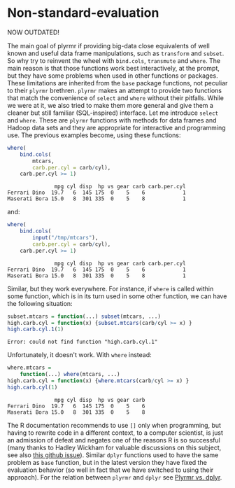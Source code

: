 # Non-standard-evaluation
NOW OUTDATED!








The main goal of plyrmr if providing big-data close equivalents of well known and useful data frame manipulations, such as `transform` and `subset`. So why try to reinvent the wheel with `bind.cols`, `transmute` and `where`. The main reason is that those functions work best interactively, at the prompt, but they have some problems when used in other functions or packages. These limitations are inherited from the `base` package functions, not peculiar to their `plyrmr` brethren. `plyrmr` makes an attempt to provide two functions that match the convenience of `select` and `where` without their pitfalls. While we were at it, we also tried to make them more general and give them a cleaner but still familiar (SQL-inspired) interface. Let me introduce `select` and `where`. These are `plyrmr` functions with methods for data frames and Hadoop data sets and they are appropriate for interactive and programming use. The previous examples become, using these functions:
	

```r
where(
	bind.cols(
		mtcars, 
		carb.per.cyl = carb/cyl), 
	carb.per.cyl >= 1)
```

```
               mpg cyl disp  hp vs gear carb carb.per.cyl
Ferrari Dino  19.7   6  145 175  0    5    6            1
Maserati Bora 15.0   8  301 335  0    5    8            1
```

and:
	

```r
where(
	bind.cols(
		input("/tmp/mtcars"),
		carb.per.cyl = carb/cyl),
	carb.per.cyl >= 1)
```

```
               mpg cyl disp  hp vs gear carb carb.per.cyl
Ferrari Dino  19.7   6  145 175  0    5    6            1
Maserati Bora 15.0   8  301 335  0    5    8            1
```

Similar, but they work everywhere. For instance, if `where` is called within some function, which is in its turn used in some other function, we can have the following situation:
	

```r
subset.mtcars = function(...) subset(mtcars, ...)
high.carb.cyl = function(x) {subset.mtcars(carb/cyl >= x) }
high.carb.cyl.1(1) 
```

```
Error: could not find function "high.carb.cyl.1"
```

Unfortunately, it doesn't work. With `where` instead:


```r
where.mtcars = 
	function(...) where(mtcars, ...)
high.carb.cyl = function(x) {where.mtcars(carb/cyl >= x) }
high.carb.cyl(1)
```

```
               mpg cyl disp  hp vs gear carb
Ferrari Dino  19.7   6  145 175  0    5    6
Maserati Bora 15.0   8  301 335  0    5    8
```

The R documentation recommends to use `[]` only when programming, but having to rewrite code in a different context, to a computer scientist, is just an admission of defeat and negates one of the reasons R is so successful (many thanks to Hadley Wickham for valuable discussions on this subject, see also [this github issue](https://github.com/hadley/dplyr/issues/352)). Similar `dplyr` functions used to have the same problem as `base` function, but in the latest version they have fixed the evaluation behavior (so well in fact that we have switched to using their approach). For the relation between `plyrmr` and `dplyr` see [Plyrmr vs. dplyr](plyrmr_vs_dplyr.md).
